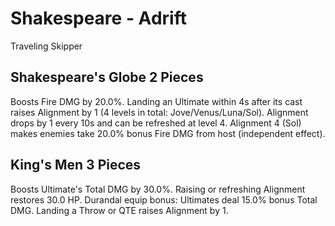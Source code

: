 # Shakespeare - Adrift

Traveling Skipper

## Shakespeare's Globe 2 Pieces

Boosts Fire DMG by 20.0%. Landing an Ultimate within 4s after its cast raises Alignment by 1 (4 levels in total: Jove/Venus/Luna/Sol). Alignment drops by 1 every 10s and can be refreshed at level 4. Alignment 4 (Sol) makes enemies take 20.0% bonus Fire DMG from host (independent effect).

## King's Men 3 Pieces

Boosts Ultimate's Total DMG by 30.0%. Raising or refreshing Alignment restores 30.0 HP. Durandal equip bonus: Ultimates deal 15.0% bonus Total DMG. Landing a Throw or QTE raises Alignment by 1.